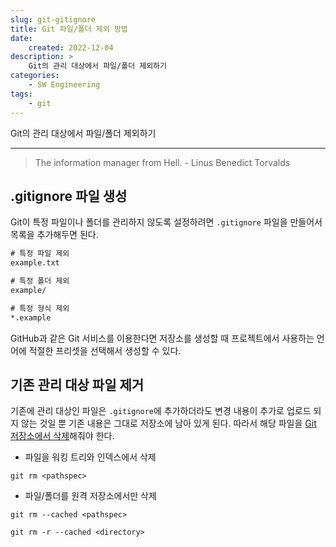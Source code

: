 ```yaml
---
slug: git-gitignore
title: Git 파일/폴더 제외 방법
date:
    created: 2022-12-04
description: >
    Git의 관리 대상에서 파일/폴더 제외하기
categories:
    - SW Engineering
tags:
    - git
---
```


Git의 관리 대상에서 파일/폴더 제외하기  

<!-- more -->

---

> The information manager from Hell. - Linus Benedict Torvalds

## .gitignore 파일 생성

Git이 특정 파일이나 폴더를 관리하지 않도록 설정하려면 `.gitignore` 파일을 만들어서 목록을 추가해두면 된다.  

```bat
# 특정 파일 제외
example.txt

# 특정 폴더 제외
example/

# 특정 형식 제외
*.example
```

GitHub과 같은 Git 서비스를 이용한다면 저장소를 생성할 때 프로젝트에서 사용하는 언어에 적절한 프리셋을 선택해서 생성할 수 있다.  

## 기존 관리 대상 파일 제거

기존에 관리 대상인 파일은 `.gitignore`에 추가하더라도 변경 내용이 추가로 업로드 되지 않는 것일 뿐 기존 내용은 그대로 저장소에 남아 있게 된다. 따라서 해당 파일을 [Git 저장소에서 삭제](./2022-01-17-git_tips.md/#rm)해줘야 한다.  

- 파일을 워킹 트리와 인덱스에서 삭제

```shell
git rm <pathspec>
```

- 파일/폴더를 원격 저장소에서만 삭제

```shell
git rm --cached <pathspec>
```

```shell
git rm -r --cached <directory>
```

